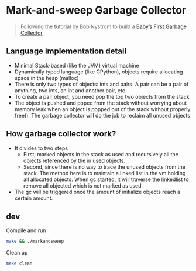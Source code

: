 # Mark-and-sweep Garbage Collector

> Following the tutorial by Bob Nystrom to build a [Baby’s First Garbage Collector](https://journal.stuffwithstuff.com/2013/12/08/babys-first-garbage-collector/)

## Language implementation detail

- Minimal Stack-based (like the JVM) virtual machine
- Dynamically typed language (like CPython), objects require allocating space in the heap (malloc)
- There is only two types of objects: ints and pairs. A pair can be a pair of anything, two ints, an int and another pair, etc.
- To create a pair object, you need pop the top two objects from the stack
- The object is pushed and poped from the stack without worrying about memory leak when an object is popped out of the stack without properly free(). The garbage collector will do the job to reclaim all unused objects

## How garbage collector work?

- It divides to two steps
  - First, marked objects in the stack as used and recursively all the objects referenced by the in used objects.
  - Second, since there is no way to trace the unused objects from the stack. The method here is to maintain a linked list in the vm holding all allocated objects. When gc started, it will traverse the linkedlist to remove all objected which is not marked as used
- The gc will be triggered once the amount of initialize objects reach a certain amount. 

## dev

Compile and run

```bash
make && ./markandsweep
```

Clean up

```bash
make clean
```

